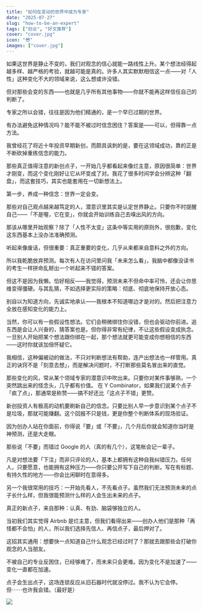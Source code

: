 ```yaml
---
title: "如何在变动的世界中成为专家"
date: "2025-07-27"
slug: "how-to-be-an-expert"
tags: ["创业", "好文推荐"]
cover: "cover.jpg"
icon: "😎"
images: ["cover.jpg"]
---
```

如果这世界是静止不变的，我们对观念的信心就能一路线性上升。某个想法经得起越多样、越严格的考验，就越可能是真的。许多人其实默默相信这一点——对「人性」这种变化不大的领域来说，这么想或许没错。



但对那些会变的东西——也就是几乎所有其他事物——你就不能再这样信任自己的判断了。



专家之所以会错，往往是因为他们精通的，是一个早已过期的世界。



有办法避免这种情况吗？能不能不被过时信念困住？答案是——可以，但得靠一点方法。



我曾经花了将近十年投资早期新创，而颇具讽刺的是，要在这领域成功，靠的正是不断砍掉重练信念的能力。



那些真正值得注意的新创点子，一开始几乎都看起来像烂主意，原因很简单：世界才刚变，而这个变化刚好让它从坏变成了对。我花了很多时间学会分辨这种「翻盘」，而这套技巧，其实也能套用在一切新想法上。



第一步，养成一种信念：世界一定会变。



那些对自己观点越来越笃定的人，潜意识里其实是认定世界静止。只要你不时提醒自己——「不是喔，它在变」，你就会开始训练自己去嗅出风的方向。



那该从哪里开始观察？除了「人性不太变」这条中等实用的原则外，很抱歉，变化这东西基本上没办法准确预测。



听起来像废话，但很重要：真正重要的变化，几乎从来都来自意料之外的方向。



所以我乾脆放弃预测。每次有人在访问里问我「未来怎么看」，我脑中都像没读书的考生一样拼命乱掰出一个听起来不错的答案。



但这不是因为我懒。恰好相反——我觉得，预测未来不但命中率可怜，还会让你思维变得僵硬。与其乱猜，不如选择更实际的策略：彻底、彻底地保持开放心态。



别自以为知道方向，先诚实地承认——我根本不知道哪边才是对的。然后把注意力全放在感知变化的能力上。



当然，你可以有一些假设性想法。它们会稍微绑住你没错，但也会驱动你前进。追东西是会让人兴奋的，猜答案也是。但你得非常有纪律，不让这些假设变成执念。
一旦别人开始把某个想法跟你绑在一起，那个想法就更可能变成你想相信的东西——这时你就该加倍怀疑它。



我相信，这种偏被动的做法，不只对判断想法有帮助，连产出想法也一样管用。真正的诀窍不是「刻意去想」，而是解决问题时，不打断那些莫名冒出来的直觉。



那些变化的风，常从某个领域专家的潜意识中吹出来。只要你对某件事够熟，一个突然跳出来的怪念头，几乎都有价值。
在 Y Combinator，如果我们说某个点子「疯了点」，那通常是称赞——搞不好还比「这点子不错」更赞。



新创投资人有极高的动机要刷新自己的信念。只要比别人早一步意识到某个点子不是垃圾，那就可能赚翻。这个回报不只是钱，更是你整个判断体系的现场验证。



因为创办人站在你面前，你得说「要」或「不要」，几个月后你就会知道你当时是神预测，还是大走眼。



那些说「不要」而错过 Google 的人（真的有几个），这笔帐会记一辈子。



凡是对想法要「下注」而非只评论的人，基本上都拥有这种自我纠错压力。任何人，只要愿意，也能拥有这种压力——你只要公开写下自己的判断。写在有标题、有持久性的地方——你会比闲聊时在意得多。



另一个我很常用的技巧：一开始先看人，不先看点子。虽然我们无法预测未来的点子长什么样，但我很能预测什么样的人会生出未来的点子。



真正的新点子，来自那种：认真、有劲、脑袋够独立的人。



当初我们其实觉得 Airbnb 是烂主意，但我们看得出来——创办人他们是那种「再怪都不会怕」的人，所以我们选择先信人、再信点子，最后押对了。



这招其实通用：想要快一点知道自己什么观念已经过时了？那就去跟那些会打破你观念的人当朋友。



不被自己的专业反困住，已经够难了，而未来只会更难。因为变化不是加速了——变化一直都在加速。



点子会生出点子，这场连锁反应从旧石器时代就没停过。我不认为它会停。
但⋯⋯也许我会错。（最好是）




![](https://prod-files-secure.s3.us-west-2.amazonaws.com/112d0858-5090-4d34-a606-b75eb8d65fd2/46476355-9cf3-4e99-9b7a-3531bc426380/1000202064.png?X-Amz-Algorithm=AWS4-HMAC-SHA256&X-Amz-Content-Sha256=UNSIGNED-PAYLOAD&X-Amz-Credential=ASIAZI2LB466SA32IGSF%2F20250813%2Fus-west-2%2Fs3%2Faws4_request&X-Amz-Date=20250813T025734Z&X-Amz-Expires=3600&X-Amz-Security-Token=IQoJb3JpZ2luX2VjENr%2F%2F%2F%2F%2F%2F%2F%2F%2F%2FwEaCXVzLXdlc3QtMiJIMEYCIQDtvV3pAHt7vVCKT6tNWOJzBSabxxz9s5o3FOIohqL3MQIhAJ%2FelaiwsxFIIDpqSwlsVy8m2CRgbjuOvoHJBKNRjoe8Kv8DCCMQABoMNjM3NDIzMTgzODA1IgxSu%2F6ts651l1qPF6Qq3APoDLzz%2F8JSjWNhiQoE4wa1rjKN4K7NbNrUybKfx0QD2%2FThOip4tHMvmnwivWsjYLgJWq4wO%2FhQEyZydrhXvINPmqSgdS0WG9%2BHDFW%2FG7msULB40eOpr6zg0V8cPsNj9rS6Mk0zjFFhuXUHn1Eb%2Bw%2Fkz%2Fvd7q7b%2FPLS7%2FNqQr9o15Q%2BH3rbZwXxxjQvJIak%2FivV3M8KK3RyMLeCEfj6Y%2FiIMOj%2BYc5Nmcbiad9s30vemRRi7BAAqeeNYuWd6XmVb4pdhDj%2FKvpmm9oI4AMH4GUVtCRDrzNg0egnwLagcrmCfnKAj1L9Y2N3uwzpiWi1xZ%2BKBmd2wF8Dgu8xvVicw3n9scDYO5mhJKWlxPJFTIeW5cU8yfQpHRvKW9Jx%2BXuU6ex3sZSOb%2F1szhDJtLmPWk6r5nXSd759v%2Fvs4RlONP%2FhC5LVa4OqoauVGuORiv7H9xoJvSsKSDZtPbK0SwD%2FhOV0XXnKsnq1DkpwNOmG3Qa%2BpVLjBzhl%2F7W9HWTGc%2F2EyPB5kSd8QC9SljlqKgfAHl79YOuWCDrOnJw%2Bw7lPZPPnaQq5B6u40Lf2X99C1djp8WPwwgdzUNu%2BXykx9m6iHDhhXuxi5rRS5Haz5oQODL%2ByZ75wUUPNy6Id739asTC66%2B%2FEBjqkAZ106xjzF8PqUNhIHLJaDtuxFN4vZKITIpZTowtJhWNcDHw29BrhFRwmmJfUZk4VHuhqJcgC0dwQfQLNrqUonYxXciTV3pJvIjJihtUSO1NxUkHtZdB58ULL3Kbrx%2BdljGqOAtKfSgzBKYfEgeWGxpV65Rgj6xLPM5VVSKjMIlOsttldcTYXCNlfxBKqktJM3lm6UcBOKZ5Z1dXw0%2BY6U7RoUksS&X-Amz-Signature=db4eaed52895e46f189c97fd4b04648c75ed7d6055bd0af34c8e42fa7f662329&X-Amz-SignedHeaders=host&x-amz-checksum-mode=ENABLED&x-id=GetObject)

